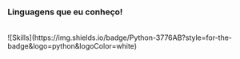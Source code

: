 ### Linguagens que eu conheço!
<br>
![Skills](https://img.shields.io/badge/Python-3776AB?style=for-the-badge&logo=python&logoColor=white)
